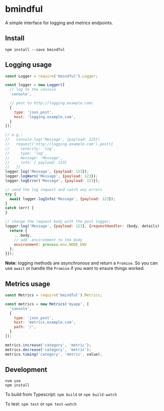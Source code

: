 # bmindful

A simple interface for logging and metrics endpoints.

## Install

    npm install --save bmindful

## Logging usage

```javascript
const Logger = require('bmindful').Logger;

const logger = new Logger([
  // log to the console
  'console',

  // post to http://logging.example.com/
  {
    type: 'json_post',
    host: 'logging.example.com',
  }
]);

// e.g.:
//   console.log('Message', {payload: 123})
//   request('http://logging.example.com').post({
//     severity: 'log',
//     type: 'log',
//     message: 'Message',
//     info: { payload: 123}
//   })
logger.log('Message', {payload: 123});
logger.logWarn('Message', {payload: 123});
logger.logError('Message', {payload: 123});

// send the log request and catch any errors
try {
  await logger.logInfo('Message', {payload: 123});
}
catch (err) {
}

// change the request body with the post logger:
logger.log('Message', {payload: 123}, {requestHandler: (body, details) => {
  return {
    ...body,
    // add .environment to the body
    environment: process.env.NODE_ENV
  };
}});
```

**Note:** logging methods are _asynchronous_ and return a `Promise`. So you can use `await` or handle the `Promise` if you want to ensure things worked.

## Metrics usage

```javascript
const Metrics = require('bmindful').Metrics;

const metrics = new Metrics('myapp', [
  'console',
  {
    type: 'json_post',
    host: 'metrics.example.com',
    path: '/',
  }
]);

metrics.increase('category', 'metric');
metrics.decrease('category', 'metric');
metrics.timing('category', 'metric', value);
```

## Development

```
nvm use
npm install
```

To build from Typescript: `npm build` or `npm build-watch`

To test: `npm test` or `npm test-watch`
